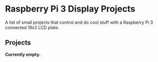 # Raspberry Pi 3 Display Projects #
A list of small projects that control and do cool stuff with a Raspberry Pi 3 connected 16x2 LCD plate.

## Projects ##
**Currently empty.**
